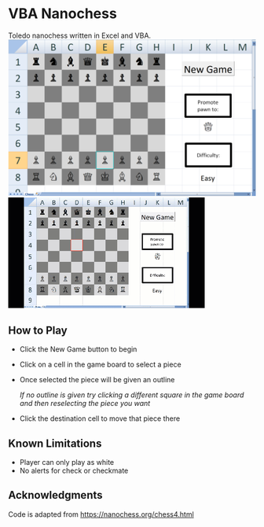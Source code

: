 # VBA Nanochess
Toledo nanochess written in Excel and VBA.
![Chess](images/Chess1.PNG?raw=true "Chess1")
![Chess](images/Chess1.GIF)

## How to Play
- Click the New Game button to begin
- Click on a cell in the game board to select a piece
- Once selected the piece will be given an outline 

    *If no outline is given try clicking a different square in the game board and then reselecting the piece you want*
- Click the destination cell to move that piece there

## Known Limitations
- Player can only play as white
- No alerts for check or checkmate

## Acknowledgments
Code is adapted from https://nanochess.org/chess4.html